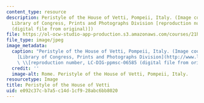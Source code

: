 ```yaml
---
content_type: resource
description: Peristyle of the House of Vetti, Pompeii, Italy. (Image courtesy of the
  Library of Congress, Prints and Photographs Division [reproduction number, LC-DIG-ppmsc-06585
  (digital file from original)])
file: https://ol-ocw-studio-app-production.s3.amazonaws.com/courses/21h-405j-the-ancient-city-spring-2005/e092c37cb7a5c14d1cf928abc6bb8020_21h-405js05.jpg
file_type: image/jpeg
image_metadata:
  caption: "Peristyle of the House of Vetti, Pompeii, Italy. (Image courtesy of the\_\
    [Library of Congress, Prints and Photographs Division](http://www.loc.gov/rr/print)\
    \ \\[reproduction number, LC-DIG-ppmsc-06585 (digital file from original)\\])"
  credit: ''
  image-alt: Rome. Peristyle of the House of Vetti, Pompeii, Italy.
resourcetype: Image
title: Peristyle of the House of Vetti
uid: e092c37c-b7a5-c14d-1cf9-28abc6bb8020
---
```

